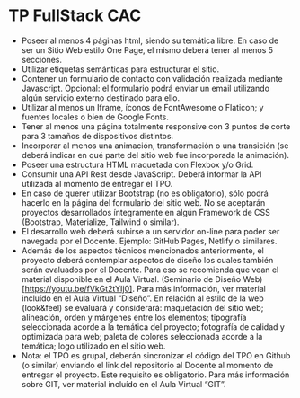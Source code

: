 # TP FullStack CAC
 
- Poseer al menos 4 páginas html, siendo su temática libre. En caso de ser un Sitio Web estilo One Page, el mismo deberá tener al menos 5 secciones.
- Utilizar etiquetas semánticas para estructurar el sitio.
- Contener un formulario de contacto con validación realizada mediante Javascript. Opcional: el formulario podrá enviar un email utilizando algún servicio externo destinado para ello.
- Utilizar al menos un Iframe, íconos de FontAwesome o Flaticon; y fuentes locales o bien de Google Fonts.
- Tener al menos una página totalmente responsive con 3 puntos de corte para 3 tamaños de dispositivos distintos.
- Incorporar al menos una animación, transformación o una transición (se deberá indicar en qué parte del sitio web fue incorporada la animación).
- Poseer una estructura HTML maquetada con Flexbox y/o Grid.
- Consumir una API Rest desde JavaScript. Deberá informar la API utilizada al momento de entregar el TPO.
- En caso de querer utilizar Bootstrap (no es obligatorio), sólo podrá hacerlo en la página del formulario del sitio web. No se aceptarán proyectos desarrollados íntegramente en algún Framework de CSS (Bootstrap, Materialize, Tailwind o similar).
- El desarrollo web deberá subirse a un servidor on-line para poder ser navegada por el Docente. Ejemplo: GitHub Pages, Netlify o similares.
- Además de los aspectos técnicos mencionados anteriormente, el proyecto deberá contemplar aspectos de diseño los cuales también serán evaluados por el Docente. Para eso se recomienda que vean el material disponible en el Aula Virtual. (Seminario de Diseño Web)[https://youtu.be/fVkGt2tYIj0]. Para más información, ver material incluído en el Aula Virtual “Diseño”. En relación al estilo de la web (look&feel) se evaluará y considerará: maquetación del sitio web; alineación, orden y márgenes entre los elementos; tipografía seleccionada acorde a la temática del proyecto; fotografía de calidad y optimizada para web; paleta de colores seleccionada acorde a la temática; logo utilizado en el sitio web.
- Nota: el TPO es grupal, deberán sincronizar el código del TPO en Github (o similar) enviando el link del repositorio al Docente al momento de entregar el proyecto. Este requisito es obligatorio. Para más información sobre GIT, ver material incluído en el Aula Virtual “GIT”.